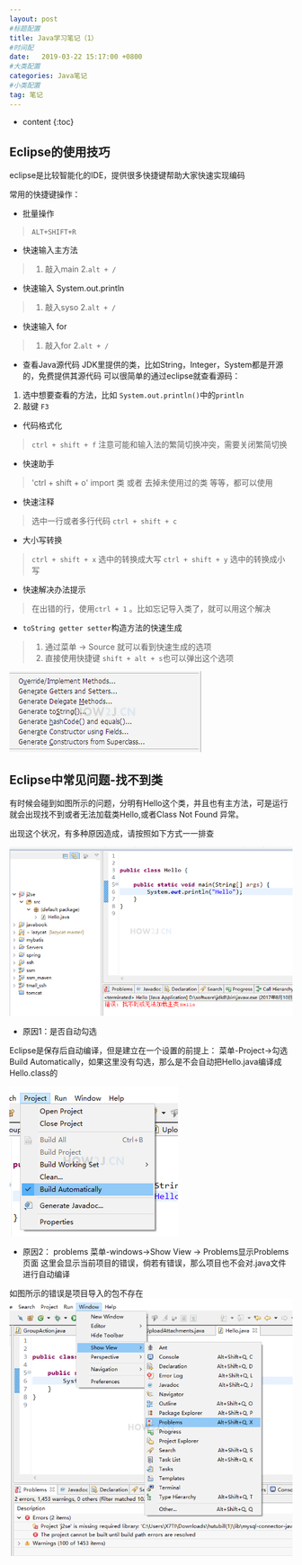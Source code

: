 ```yaml
---
layout: post
#标题配置
title: Java学习笔记（1）
#时间配
date:   2019-03-22 15:17:00 +0800
#大类配置
categories: Java笔记
#小类配置
tag: 笔记
---
```


* content
{:toc}

## Eclipse的使用技巧

eclipse是比较智能化的IDE，提供很多快捷键帮助大家快速实现编码

常用的快捷键操作：

- 批量操作
> `ALT+SHIFT+R`

- 快速输入主方法
> 1. 敲入main
> 2.`alt + /`

- 快速输入 System.out.println
> 1. 敲入syso
> 2.`alt + /`

- 快速输入 for 
> 1. 敲入for
> 2.`alt + /`

- 查看Java源代码
JDK里提供的类，比如String，Integer，System都是开源的，免费提供其源代码
可以很简单的通过eclipse就查看源码：
1. 选中想要查看的方法，比如 `System.out.println()`中的`println`
2. 敲键 `F3`

- 代码格式化
> `ctrl + shift + f`
> 注意可能和输入法的繁简切换冲突，需要关闭繁简切换

- 快速助手
> 'ctrl + shift + o'
> import 类 或者 去掉未使用过的类 等等，都可以使用

- 快速注释
> 选中一行或者多行代码 `ctrl + shift + c`

- 大小写转换
> `ctrl + shift + x` 选中的转换成大写
> `ctrl + shift + y` 选中的转换成小写

- 快速解决办法提示
> 在出错的行，使用`ctrl + 1` 。比如忘记导入类了，就可以用这个解决

- `toString getter setter`构造方法的快速生成
> 1. 通过菜单 -> Source 就可以看到快速生成的选项
> 2. 直接使用快捷键 `shift + alt + s`也可以弹出这个选项

![构造方法快速生成](/styles/images/2019-03-22-how2java/1.1.png)

## Eclipse中常见问题-找不到类

有时候会碰到如图所示的问题，分明有Hello这个类，并且也有主方法，可是运行就会出现找不到或者无法加载类Hello,或者Class Not Found 异常。

出现这个状况，有多种原因造成，请按照如下方式一一排查

![](/styles/images/2019-03-22-how2java/1.2.png)

- 原因1：是否自动勾选

Eclipse是保存后自动编译，但是建立在一个设置的前提上：
菜单-Project->勾选Build Automatically，如果这里没有勾选，那么是不会自动把Hello.java编译成Hello.class的

![](/styles/images/2019-03-22-how2java/1.3.png)

- 原因2： problems
菜单-windows->Show View -> Problems显示Problems页面
这里会显示当前项目的错误，倘若有错误，那么项目也不会对.java文件进行自动编译

如图所示的错误是项目导入的包不存在
![](/styles/images/2019-03-22-how2java/1.4.png)
